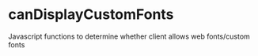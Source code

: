 # canDisplayCustomFonts
Javascript functions to determine whether client allows web fonts/custom fonts
